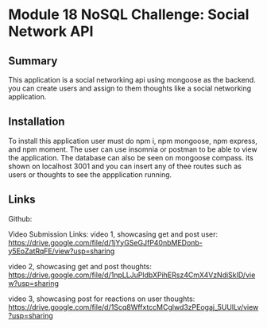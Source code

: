 # Module 18 NoSQL Challenge: Social Network API

## Summary 
This application is a social networking api using mongoose as the backend. you can create users and assign to them thoughts like a social networking application.

## Installation 
To install this application user must do npm i, npm mongoose, npm express, and npm moment. The user can use insomnia or postman to be able to view the application. The database can also be seen on mongoose compass. its shown on localhost 3001 and you can insert any of thee routes such as users or thoughts to see the appplication running.   

## Links
Github: 

Video Submission Links:
video 1, showcasing get and post user: https://drive.google.com/file/d/1jYyGSeGJfP40nbMEDonb-y5EoZatRqFE/view?usp=sharing

video 2, showcasing get and post thoughts: https://drive.google.com/file/d/1npLLJuPldbXPihERsz4CmX4VzNdiSkID/view?usp=sharing

video 3, showcasing post for reactions on user thoughts: https://drive.google.com/file/d/1Scq8WffxtccMCglwd3zPEogaj_5UUILv/view?usp=sharing